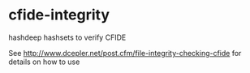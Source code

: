 cfide-integrity
===============

hashdeep hashsets to verify CFIDE

See http://www.dcepler.net/post.cfm/file-integrity-checking-cfide for details on how to use
